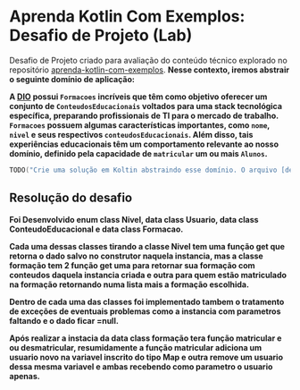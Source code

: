# Aprenda Kotlin Com Exemplos: Desafio de Projeto (Lab)

Desafio de Projeto criado para avaliação do conteúdo técnico explorado no repositório [aprenda-kotlin-com-exemplos](https://github.com/digitalinnovationone/aprenda-kotlin-com-exemplos). **Nesse contexto, iremos abstrair o seguinte domínio de aplicação:**

**A [DIO](https://web.dio.me) possui `Formacoes` incríveis que têm como objetivo oferecer um conjunto de `ConteudosEducacionais` voltados para uma stack tecnológica específica, preparando profissionais de TI para o mercado de trabalho. `Formacoes` possuem algumas características importantes, como `nome`, `nivel` e seus respectivos `conteudosEducacionais`. Além disso, tais experiências educacionais têm um comportamento relevante ao nosso domínio, definido pela capacidade de `matricular` um ou mais `Alunos`.**


```kotlin
TODO("Crie uma solução em Koltin abstraindo esse domínio. O arquivo [desafio.kt] te ajudará 😉")
```
## Resolução do desafio

**Foi Desenvolvido enum class Nivel, data class Usuario, data class ConteudoEducacional e data class Formacao.**

**Cada uma dessas classes tirando a classe Nivel tem uma função get que retorna o dado salvo no construtor naquela instancia, mas a classe formação tem 2 função get uma para retornar sua formação com conteudos daquela instancia criada e outra para quem estão matriculado na formação retornando numa lista mais a formação escolhida.**

**Dentro de cada uma das classes foi implementado tambem o tratamento de exceções de eventuais problemas como a instancia com parametros faltando e o dado ficar =null.**

**Após realizar a instacia da data class formação tera função matricular e ou desmatricular, resumidamente a função matricular adiciona um usuario novo na variavel inscrito do tipo Map e outra remove um usuario dessa mesma variavel e ambas recebendo como parametro o usuario apenas.**